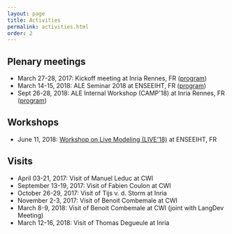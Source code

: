 ```yaml
---
layout: page
title: Activities
permalink: activities.html
order: 2
---
```


<link rel="stylesheet" href="{{ site.baseurl }}/css/all.css">
<link rel="stylesheet" type="text/css" href="https://cdnjs.cloudflare.com/ajax/libs/vis/4.20.1/vis.min.css" />
<script type="text/javascript" src="https://cdnjs.cloudflare.com/ajax/libs/vis/4.20.1/vis.min.js"></script>


## Plenary meetings

- March 27-28, 2017: Kickoff meeting at Inria Rennes, FR ([program](https://github.com/gemoc/ale-shared/tree/master/meetings/17-03-kickoff))
- March 14-15, 2018: ALE Seminar 2018 at ENSEEIHT, FR ([program](https://github.com/gemoc/ale-shared/tree/master/meetings/18-03-Seminar2018))
- Sept 26-28, 2018: ALE Internal Workshop (CAMP'18) at Inria Rennes, FR ([program](http://gemoc.org/ale/camp18))

## Workshops

- June 11, 2018: [Workshop on Live Modeling (LIVE'18)](http://gemoc.org/ale/live18) at ENSEEIHT, FR

## Visits

- April 03-21, 2017: Visit of Manuel Leduc at CWI
- September 13-19, 2017: Visit of Fabien Coulon at CWI
- October 26-29, 2017: Visit of Tijs v. d. Storm at Inria
- November 2-3, 2017: Visit of Benoit Combemale at CWI
- March 8-9, 2018: Visit of Benoit Combemale at CWI (joint with LangDev Meeting)
- March 12-16, 2018: Visit of Thomas Degueule at Inria
